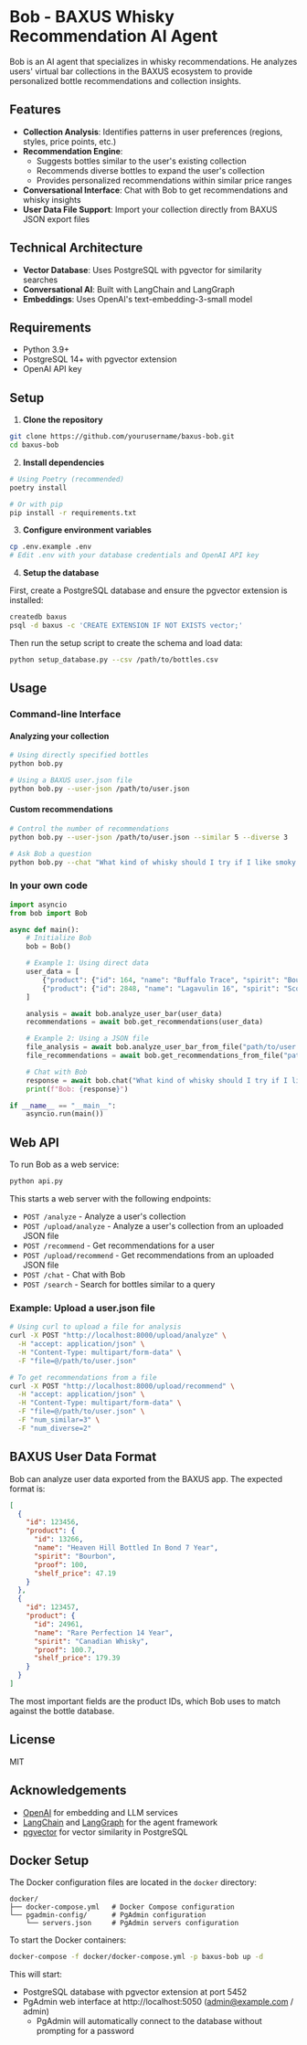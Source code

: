# Bob - BAXUS Whisky Recommendation AI Agent

Bob is an AI agent that specializes in whisky recommendations. He analyzes users' virtual bar collections in the BAXUS ecosystem to provide personalized bottle recommendations and collection insights.

## Features

- **Collection Analysis**: Identifies patterns in user preferences (regions, styles, price points, etc.)
- **Recommendation Engine**:
  - Suggests bottles similar to the user's existing collection
  - Recommends diverse bottles to expand the user's collection
  - Provides personalized recommendations within similar price ranges
- **Conversational Interface**: Chat with Bob to get recommendations and whisky insights
- **User Data File Support**: Import your collection directly from BAXUS JSON export files

## Technical Architecture

- **Vector Database**: Uses PostgreSQL with pgvector for similarity searches
- **Conversational AI**: Built with LangChain and LangGraph
- **Embeddings**: Uses OpenAI's text-embedding-3-small model

## Requirements

- Python 3.9+
- PostgreSQL 14+ with pgvector extension
- OpenAI API key

## Setup

1. **Clone the repository**

```bash
git clone https://github.com/yourusername/baxus-bob.git
cd baxus-bob
```

2. **Install dependencies**

```bash
# Using Poetry (recommended)
poetry install

# Or with pip
pip install -r requirements.txt
```

3. **Configure environment variables**

```bash
cp .env.example .env
# Edit .env with your database credentials and OpenAI API key
```

4. **Setup the database**

First, create a PostgreSQL database and ensure the pgvector extension is installed:

```bash
createdb baxus
psql -d baxus -c 'CREATE EXTENSION IF NOT EXISTS vector;'
```

Then run the setup script to create the schema and load data:

```bash
python setup_database.py --csv /path/to/bottles.csv
```

## Usage

### Command-line Interface

#### Analyzing your collection

```bash
# Using directly specified bottles
python bob.py

# Using a BAXUS user.json file
python bob.py --user-json /path/to/user.json
```

#### Custom recommendations

```bash
# Control the number of recommendations
python bob.py --user-json /path/to/user.json --similar 5 --diverse 3

# Ask Bob a question
python bob.py --chat "What kind of whisky should I try if I like smoky flavors?"
```

### In your own code

```python
import asyncio
from bob import Bob

async def main():
    # Initialize Bob
    bob = Bob()

    # Example 1: Using direct data
    user_data = [
        {"product": {"id": 164, "name": "Buffalo Trace", "spirit": "Bourbon"}},
        {"product": {"id": 2848, "name": "Lagavulin 16", "spirit": "Scotch"}}
    ]

    analysis = await bob.analyze_user_bar(user_data)
    recommendations = await bob.get_recommendations(user_data)

    # Example 2: Using a JSON file
    file_analysis = await bob.analyze_user_bar_from_file("path/to/user.json")
    file_recommendations = await bob.get_recommendations_from_file("path/to/user.json")

    # Chat with Bob
    response = await bob.chat("What kind of whisky should I try if I like smoky flavors?")
    print(f"Bob: {response}")

if __name__ == "__main__":
    asyncio.run(main())
```

## Web API

To run Bob as a web service:

```bash
python api.py
```

This starts a web server with the following endpoints:

- `POST /analyze` - Analyze a user's collection
- `POST /upload/analyze` - Analyze a user's collection from an uploaded JSON file
- `POST /recommend` - Get recommendations for a user
- `POST /upload/recommend` - Get recommendations from an uploaded JSON file
- `POST /chat` - Chat with Bob
- `POST /search` - Search for bottles similar to a query

### Example: Upload a user.json file

```bash
# Using curl to upload a file for analysis
curl -X POST "http://localhost:8000/upload/analyze" \
  -H "accept: application/json" \
  -H "Content-Type: multipart/form-data" \
  -F "file=@/path/to/user.json"

# To get recommendations from a file
curl -X POST "http://localhost:8000/upload/recommend" \
  -H "accept: application/json" \
  -H "Content-Type: multipart/form-data" \
  -F "file=@/path/to/user.json" \
  -F "num_similar=3" \
  -F "num_diverse=2"
```

## BAXUS User Data Format

Bob can analyze user data exported from the BAXUS app. The expected format is:

```json
[
  {
    "id": 123456,
    "product": {
      "id": 13266,
      "name": "Heaven Hill Bottled In Bond 7 Year",
      "spirit": "Bourbon",
      "proof": 100,
      "shelf_price": 47.19
    }
  },
  {
    "id": 123457,
    "product": {
      "id": 24961,
      "name": "Rare Perfection 14 Year",
      "spirit": "Canadian Whisky",
      "proof": 100.7,
      "shelf_price": 179.39
    }
  }
]
```

The most important fields are the product IDs, which Bob uses to match against the bottle database.

## License

MIT

## Acknowledgements

- [OpenAI](https://openai.com/) for embedding and LLM services
- [LangChain](https://github.com/langchain-ai/langchain) and [LangGraph](https://github.com/langchain-ai/langgraph) for the agent framework
- [pgvector](https://github.com/pgvector/pgvector) for vector similarity in PostgreSQL

## Docker Setup

The Docker configuration files are located in the `docker` directory:

```
docker/
├── docker-compose.yml   # Docker Compose configuration
└── pgadmin-config/      # PgAdmin configuration
    └── servers.json     # PgAdmin servers configuration
```

To start the Docker containers:

```bash
docker-compose -f docker/docker-compose.yml -p baxus-bob up -d
```

This will start:

- PostgreSQL database with pgvector extension at port 5452
- PgAdmin web interface at http://localhost:5050 (admin@example.com / admin)
  - PgAdmin will automatically connect to the database without prompting for a password
